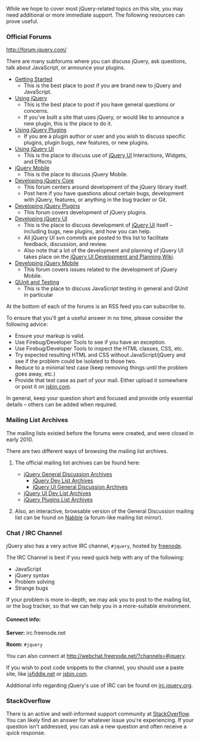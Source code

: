 <script>{
	"title": "Additional jQuery Support"
}</script>

While we hope to cover most jQuery-related topics on this site, you may need additional or more immediate support. The following resources can prove useful.

### Official Forums

http://forum.jquery.com/

There are many subforums where you can discuss jQuery, ask questions, talk about JavaScript, or announce your plugins.

* [Getting Started](http://forum.jquery.com/getting-started)
	* This is the best place to post if you are brand new to jQuery and JavaScript.
* [Using jQuery](http://forum.jquery.com/using-jquery)
	* This is the best place to post if you have general questions or concerns.
	* If you've built a site that uses jQuery, or would like to announce a new plugin, this is the place to do it.
* [Using jQuery Plugins](http://forum.jquery.com/using-jquery-plugins)
	* If you are a plugin author or user and you wish to discuss specific plugins, plugin bugs, new features, or new plugins.
* [Using jQuery UI](http://forum.jquery.com/using-jquery-ui)
	* This is the place to discuss use of [jQuery UI](http://jqueryui.com/) Interactions, Widgets, and Effects
* [jQuery Mobile](http://forum.jquery.com/jquery-mobile)
	* This is the place to discuss jQuery Mobile.
* [Developing jQuery Core](http://forum.jquery.com/developing-jquery-core)
	* This forum centers around development of the jQuery library itself.
	* Post here if you have questions about certain bugs, development with jQuery, features, or anything in the bug tracker or Git.
* [Developing jQuery Plugins](http://forum.jquery.com/developing-jquery-plugins)
	* This forum covers development of jQuery plugins.
* [Developing jQuery UI](http://forum.jquery.com/developing-jquery-ui)
	* This is the place to discuss development of [jQuery UI](http://jqueryui.com/) itself – including bugs, new plugins, and how you can help.
	* All jQuery UI svn commits are posted to this list to facilitate feedback, discussion, and review.
	* Also note that a lot of the development and planning of jQuery UI takes place on the [jQuery UI Development and Planning Wiki](http://wiki.jqueryui.com/).
* [Developing jQuery Mobile](http://forum.jquery.com/developing-jquery-mobile)
	* This forum covers issues related to the development of jQuery Mobile.
* [QUnit and Testing](http://forum.jquery.com/qunit-and-testing)
	* This is the place to discuss JavaScript testing in general and QUnit in particular

At the bottom of each of the forums is an RSS feed you can subscribe to.

To ensure that you'll get a useful answer in no time, please consider the following advice:

* Ensure your markup is valid.
* Use Firebug/Developer Tools to see if you have an exception.
* Use Firebug/Developer Tools to inspect the HTML classes, CSS, etc.
* Try expected resulting HTML and CSS without JavaScript/jQuery and see if the problem could be isolated to those two.
* Reduce to a minimal test case (keep removing things until the problem goes away, etc.)
* Provide that test case as part of your mail. Either upload it somewhere or post it on [jsbin.com](http://jsbin.com/).

In general, keep your question short and focused and provide only essential details – others can be added when required.

### Mailing List Archives

The mailing lists existed before the forums were created, and were closed in early 2010.

There are two different ways of browsing the mailing list archives.

1. The official mailing list archives can be found here:
	* [jQuery General Discussion Archives](http://groups.google.com/group/jquery-en)
		* [jQuery Dev List Archives](http://groups.google.com/group/jquery-dev)
		* [jQuery UI General Discussion Archives](http://groups.google.com/group/jquery-ui)
	* [jQuery UI Dev List Archives](http://groups.google.com/group/jquery-ui-dev)
	* [jQuery Plugins List Archives](http://groups.google.com/group/jquery-plugins)

2. Also, an interactive, browsable version of the General Discussion mailing list can be found on [Nabble](http://jquery.10927.n7.nabble.com/jQuery-General-Discussion-f3.html) (a forum-like mailing list mirror).

### Chat / IRC Channel

jQuery also has a very active IRC channel, `#jquery`, hosted by [freenode](http://freenode.net/).

The IRC Channel is best if you need quick help with any of the following:

* JavaScript
* jQuery syntax
* Problem solving
* Strange bugs

If your problem is more in-depth, we may ask you to post to the mailing list, or the bug tracker, so that we can help you in a more-suitable environment.

#### Connect info:

**Server:** irc.freenode.net

**Room:** `#jquery`

You can also connect at http://webchat.freenode.net/?channels=#jquery.

If you wish to post code snippets to the channel, you should use a paste site, like [jsfiddle.net](http://jsfiddle.net/) or [jsbin.com](http://jsbin.com/).

Additional info regarding jQuery's use of IRC can be found on [irc.jquery.org](http://irc.jquery.org).

### StackOverflow

There is an active and well-informed support community at [StackOverflow](http://stackoverflow.com/questions/tagged/jquery). You can likely find an answer for whatever issue you're experiencing. If your question isn't addressed, you can ask a new question and often receive a quick response.
